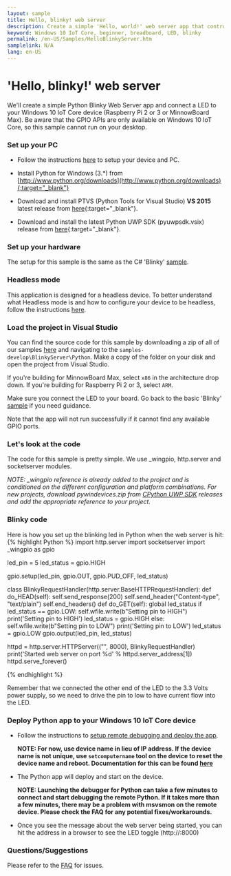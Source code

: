 ```yaml
---
layout: sample
title: Hello, blinky! web server
description: Create a simple 'Hello, world!' web server app that controls an LED 
keyword: Windows 10 IoT Core, beginner, breadboard, LED, blinky
permalink: /en-US/Samples/HelloBlinkyServer.htm
samplelink: N/A
lang: en-US
---
```


# 'Hello, blinky!' web server

We'll create a simple Python Blinky Web Server app and connect a LED to your Windows 10 IoT Core device (Raspberry Pi 2 or 3 or MinnowBoard Max).  Be aware that the GPIO APIs are
only available on Windows 10 IoT Core, so this sample cannot run on your desktop.

### Set up your PC
* Follow the instructions [here]({{site.baseurl}}/{{page.lang}}/GetStarted.htm) to setup your device and PC.

* Install Python for Windows (3.*) from [http://www.python.org/downloads](http://www.python.org/downloads){:target="_blank"}

* Download and install PTVS (Python Tools for Visual Studio) **VS 2015** latest release from [here](https://github.com/Microsoft/PTVS/releases/latest/){:target="_blank"}.

* Download and install the latest Python UWP SDK (pyuwpsdk.vsix) release from [here](https://github.com/ms-iot/python/releases){:target="_blank"}.

### Set up your hardware
The setup for this sample is the same as the C# 'Blinky' [sample]({{site.baseurl}}/{{page.lang}}/Samples/HelloBlinky.htm).

### Headless mode

This application is designed for a headless device.  To better understand what Headless mode is and how to configure your device to be headless, follow the instructions [here]({{site.baseurl}}/{{page.lang}}/Docs/HeadlessMode.htm).

### Load the project in Visual Studio

You can find the source code for this sample by downloading a zip of all of our samples [here](https://github.com/ms-iot/samples/archive/develop.zip) and navigating to the `samples-develop\BlinkyServer\Python`.  Make a copy of the folder on your disk and open the project from Visual Studio.

If you're building for MinnowBoard Max, select `x86` in the architecture drop down.  If you're building for Raspberry Pi 2 or 3, select `ARM`.

Make sure you connect the LED to your board. Go back to the basic 'Blinky' [sample]({{site.baseurl}}/{{page.lang}}/Samples/HelloBlinky.htm) if you need guidance.

Note that the app will not run successfully if it cannot find any available GPIO ports.

### Let's look at the code
The code for this sample is pretty simple. We use _wingpio, http.server and socketserver modules.

*NOTE: _wingpio reference is already added to the project and is conditioned on the different configuration and platform combinations.*
*For new projects, download pywindevices.zip from [CPython UWP SDK](https://github.com/ms-iot/python/releases) releases and add the appropriate reference to your project.*

### Blinky code
Here is how you set up the blinking led in Python when the web server is hit:
{% highlight Python %}
import http.server
import socketserver
import _wingpio as gpio

led_pin = 5
led_status = gpio.HIGH

gpio.setup(led_pin, gpio.OUT, gpio.PUD_OFF, led_status)

class BlinkyRequestHandler(http.server.BaseHTTPRequestHandler):
    def do_HEAD(self):
        self.send_response(200)
        self.send_header("Content-type", "text/plain")
        self.end_headers()
    def do_GET(self):
        global led_status
        if led_status == gpio.LOW:
            self.wfile.write(b"Setting pin to HIGH")
            print('Setting pin to HIGH')
            led_status = gpio.HIGH
        else:
            self.wfile.write(b"Setting pin to LOW")
            print('Setting pin to LOW')
            led_status = gpio.LOW
        gpio.output(led_pin, led_status)

httpd = http.server.HTTPServer(("", 8000), BlinkyRequestHandler)
print('Started web server on port %d' % httpd.server_address[1])
httpd.serve_forever()

{% endhighlight %}

Remember that we connected the other end of the LED to the 3.3 Volts power supply, so we need to drive the pin to low to have current flow into the LED.

### Deploy Python app to your Windows 10 IoT Core device

* Follow the instructions to [setup remote debugging and deploy the app]({{site.baseurl}}/{{page.lang}}/Docs/AppDeployment.htm#python).

	**NOTE: For now, use device name in lieu of IP address.  If the device name is not unique, use `setcomputername` tool on the device to reset the device name and reboot.  Documentation for this can be found [here]({{site.baseurl}}/{{page.lang}}/Docs/PowerShell.htm)**

* The Python app will deploy and start on the device.

	**NOTE: Launching the debugger for Python can take a few minutes to connect and start debugging the remote Python.  If it takes more than a few minutes, there may be a problem with msvsmon on the remote device.  Please check the FAQ for any potential fixes/workarounds.**

* Once you see the message about the web server being started, you can hit the address in a browser to see the LED toggle (http://<yourdeviceip>:8000)

### Questions/Suggestions

Please refer to the [FAQ]({{site.baseurl}}/{{page.lang}}/Support/Faqs.htm) for issues.
